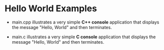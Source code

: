 # Hello World Examples

* main.cpp illustrates a very simple **C++ console** application that displays the message "Hello, World" and then terminates.

* main.c illustrates a very simple **C console** application that displays the message "Hello, World" and then terminates.
